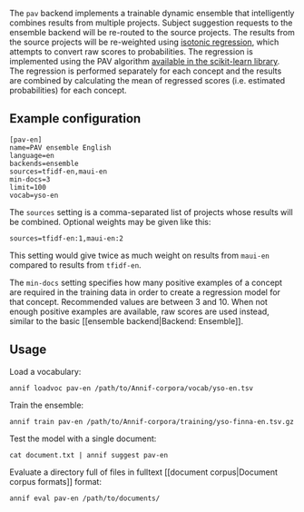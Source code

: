 The `pav` backend implements a trainable dynamic ensemble that intelligently combines results from multiple projects. Subject suggestion requests to the ensemble backend will be re-routed to the source projects. The results from the source projects will be re-weighted using [isotonic regression](https://en.wikipedia.org/wiki/Isotonic_regression), which attempts to convert raw scores to probabilities. The regression is implemented using the PAV algorithm [available in the scikit-learn library](https://scikit-learn.org/stable/modules/isotonic.html). The regression is performed separately for each concept and the results are combined by calculating the mean of regressed scores (i.e. estimated probabilities) for each concept.

## Example configuration

```
[pav-en]
name=PAV ensemble English
language=en
backends=ensemble
sources=tfidf-en,maui-en
min-docs=3
limit=100
vocab=yso-en
```

The `sources` setting is a comma-separated list of projects whose results will be combined. Optional weights may be given like this:

    sources=tfidf-en:1,maui-en:2

This setting would give twice as much weight on results from `maui-en` compared to results from `tfidf-en`.

The `min-docs` setting specifies how many positive examples of a concept are required in the training data in order to create a regression model for that concept. Recommended values are between 3 and 10. When not enough positive examples are available, raw scores are used instead, similar to the basic [[ensemble backend|Backend: Ensemble]].

## Usage

Load a vocabulary:

    annif loadvoc pav-en /path/to/Annif-corpora/vocab/yso-en.tsv

Train the ensemble:

    annif train pav-en /path/to/Annif-corpora/training/yso-finna-en.tsv.gz

Test the model with a single document:

    cat document.txt | annif suggest pav-en

Evaluate a directory full of files in fulltext [[document corpus|Document corpus formats]] format:

    annif eval pav-en /path/to/documents/